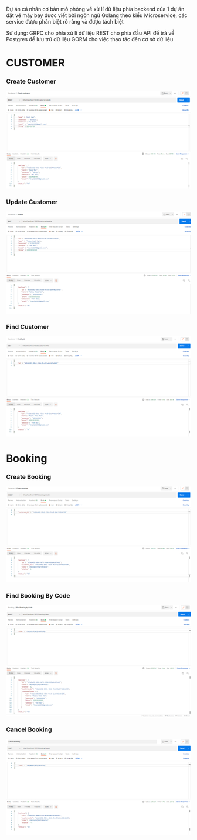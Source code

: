 Dự án cá nhân cơ bản mô phỏng về xử lí dữ liệu phía backend của 1 dự án đặt vé máy bay được viết bởi ngôn ngữ Golang theo kiểu Microservice, các service được phân biệt rõ ràng và được tách biệt

Sử dụng: GRPC cho phía xử lí dữ liệu 
         REST cho phía đầu API để trả về
         Postgres để lưu trữ dữ liệu
         GORM cho việc thao tác đến cơ sở dữ liệu 



# CUSTOMER
### Create Customer
![Getting Started](./image/CreateCustomer.PNG)

### Update Customer
![Getting Started](./image/UpdateCustomer.PNG)

### Find Customer
![Getting Started](./image/FindCustomer.PNG)

# Booking
### Create Booking
![Getting Started](./image/CreateBooking.PNG)

### Find Booking By Code
![Getting Started](./image/FindByCode.PNG)

### Cancel Booking
![Getting Started](./image/CancelBooking.PNG)